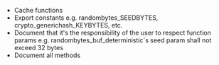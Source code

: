 -   Cache functions
-   Export constants e.g. randombytes_SEEDBYTES, crypto_generichash_KEYBYTES, etc.
-   Document that it's the responsibility of the user to respect function params e.g. randombytes_buf_deterministic`s seed param shall not exceed 32 bytes
-   Document all methods
